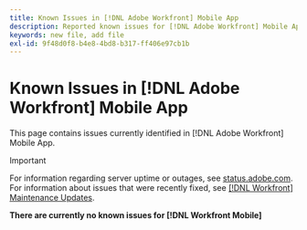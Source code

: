 ```yaml
---
title: Known Issues in [!DNL Adobe Workfront] Mobile App
description: Reported known issues for [!DNL Adobe Workfront] Mobile App
keywords: new file, add file
exl-id: 9f48d0f8-b4e8-4bd8-b317-ff406e97cb1b
---
```

# Known Issues in [!DNL Adobe Workfront] Mobile App

This page contains issues currently identified in [!DNL Adobe Workfront] Mobile App.

>[!IMPORTANT]
>
>For information regarding server uptime or outages, see [status.adobe.com](https://status.adobe.com). For information about issues that were recently fixed, see [[!DNL Workfront] Maintenance Updates](../maintenance/current-updates.md).

**There are currently no known issues for [!DNL Workfront Mobile]**

<!--

## Current Issues

|Issue  |Last Modified   | 
|---|---|
|Issue text  | YYYY/MM/DD  | 

-->
